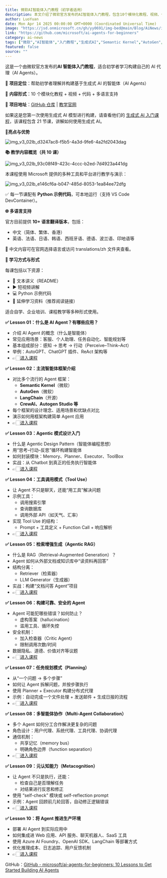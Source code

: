 ```yaml
---
title: 微软AI智能体入门教程（初学者适用）
description: 本文介绍了微软官方发布的AI智能体入门教程，包含10个模块化教程、视频、代码和多语言支持，涵盖智能体基础概念、主流框架、Agentic模式设计、工具调用等内容，帮助初学者理解并构建基于生成式AI的智能体。
author: LuoYuan
date: Mon Apr 14 2025 00:00:00 GMT+0000 (Coordinated Universal Time)
image: "https://jsd.onmicrosoft.cn/gh/yy0691/img-bed@main/Blog/AiNews/img_v3_02lb_d3247ac8-f5b5-4a3d-9fe6-4a2fd2043dag.jpg"
link: "https://github.com/microsoft/ai-agents-for-beginners"
category: ai-news
tags: ["微软","AI智能体","入门教程","生成式AI","Semantic Kernel","AutoGen","LangChain","智能体框架","工具调用","Python示例","多语言支持"]
featured: false
source: ""
---
```


这是一个由微软官方发布的**AI 智能体入门教程**，适合初学者学习构建自己的 AI 代理（AI Agents）。

🧩 **项目定位**：帮助初学者理解并构建基于生成式 AI 的智能体（AI Agents）

🎯 **内容形式**：10 个模块化教程 + 视频 + 代码 + 多语言支持

📍 **项目地址**：[GitHub 仓库](https://github.com/microsoft/ai-agents-for-beginners) | [教学官网](https://microsoft.github.io/ai-agents-for-beginners/)

如果这是您第一次使用生成式 AI 模型进行构建，请查看他们的 [生成式 AI 入门课程](https://aka.ms/genai-beginners)，该课程包含 21 节课，讲解如何使用生成式 AI。

**🌟亮点与优势**

![img_v3_02lb_d3247ac8-f5b5-4a3d-9fe6-4a2fd2043dag](https://jsd.onmicrosoft.cn/gh/yy0691/img-bed@main/Blog/AiNews/img_v3_02lb_d3247ac8-f5b5-4a3d-9fe6-4a2fd2043dag.jpg)



**📚 教学内容概览（共 10 课）**

![img_v3_02lb_93c08f49-423c-4ccc-b2ed-7d4923a441dg](https://jsd.onmicrosoft.cn/gh/yy0691/img-bed@main/Blog/AiNews/img_v3_02lb_93c08f49-423c-4ccc-b2ed-7d4923a441dg.jpg)



本课程使用 Microsoft 提供的多种工具和平台进行教学与演示：

![img_v3_02lb_e146cf6a-b047-485d-8053-1ea84ee72dfg](https://jsd.onmicrosoft.cn/gh/yy0691/img-bed@main/Blog/AiNews/img_v3_02lb_e146cf6a-b047-485d-8053-1ea84ee72dfg.jpg)

✅ 每一节课配有 **Python 示例代码**，可本地运行（支持 VS Code DevContainer）。

**🌐 多语言支持**

官方目前提供 **10+ 语言翻译版本**，包括：

- 中文（简体、繁体、香港）
- 英语、法语、日语、韩语、西班牙语、德语、波兰语、印地语等

📍 中文内容可在官网选择语言或访问 translations/zh 文件夹查看。

**🧪 学习方式与形式**

每课包括以下资源：

- 📄 文本讲义（README）
- ▶️ 短视频讲解
- 💻 Python 示例代码
- 🔗 延伸学习资料（推荐阅读链接）

适合自学、企业培训、课程教学等多种形式使用。

**✅ Lesson 01：什么是 AI Agent？有哪些应用？**

- 介绍 AI Agent 的概念（什么是智能体）
- 常见应用场景：客服、个人助理、任务自动化、智能规划等
- 基本组成部分：感知 → 思考 → 行动（Perceive–Think–Act）
- 举例：AutoGPT、ChatGPT 插件、ReAct 架构等
- 👉🏻[进入课程](https://github.com/microsoft/ai-agents-for-beginners/blob/main/translations/zh/01-intro-to-ai-agents/README.md)



**✅ Lesson 02：主流智能体框架介绍**

- 对比多个流行的 Agent 框架：
  - **Semantic Kernel**（微软）
  - **AutoGen**（微软）
  - **LangChain**（开源）
  - **CrewAI、Autogen Studio 等**
- 每个框架的设计理念、适用场景和优缺点对比
- 演示如何用框架构建简单 Agent 应用
- 👉🏻[进入课程](https://github.com/microsoft/ai-agents-for-beginners/blob/main/translations/zh/02-explore-agentic-frameworks/README.md)



**✅ Lesson 03：Agentic 模式设计入门**

- 什么是 Agentic Design Pattern（智能体编程思想）
- 用“思考–行动–反思”循环构建智能体
- 如何封装模块：Memory、Planner、Executor、ToolBox
- 实战：从 Chatbot 到真正的任务执行智能体
- 👉🏻[进入课程](https://github.com/microsoft/ai-agents-for-beginners/blob/main/translations/zh/03-agentic-design-patterns/README.md)



**✅ Lesson 04：工具调用模式（Tool Use）**

- 让 Agent 不只是聊天，还能“用工具”解决问题
- 示例工具：
  - 调用搜索引擎
  - 查询数据库
  - 调用外部 API（如天气、汇率）
- 实现 Tool Use 的结构：
  - Prompt + 工具定义 + Function Call + 响应解析
- 👉🏻[进入课程](https://github.com/microsoft/ai-agents-for-beginners/blob/main/translations/zh/04-tool-use/README.md)



**✅ Lesson 05：检索增强生成（Agentic RAG）**

- 什么是 RAG（Retrieval-Augmented Generation）？
- Agent 如何从外部文档或知识库中“读资料再回答”
- 结构分离：
  - Retriever（检索器）
  - LLM Generator（生成器）
- 实战：构建“文档问答 Agent”项目
- 👉🏻[进入课程](https://github.com/microsoft/ai-agents-for-beginners/blob/main/translations/zh/05-agentic-rag/README.md)



**✅ Lesson 06：构建可靠、安全的 Agent**

- Agent 可能犯哪些错误？如何防止？
  - 虚构答案（hallucination）
  - 滥用工具、循环失控
- 安全机制：
  - 加入检查器（Critic Agent）
  - 限制调用次数/时间
- 数据隐私、道德、价值对齐等议题
- 👉🏻[进入课程](https://github.com/microsoft/ai-agents-for-beginners/blob/main/translations/zh/06-building-trustworthy-agents/README.md)



**✅ Lesson 07：任务规划模式（Planning）**

- 从“一个问题 → 多个步骤”
- 如何让 Agent 拆解问题，并按步骤执行
- 使用 Planner + Executor 构建分布式代理
- 示例：自动完成一个文件处理 + 发送邮件 + 生成日报的流程
- 👉🏻[进入课程](https://github.com/microsoft/ai-agents-for-beginners/blob/main/translations/zh/07-planning-design/README.md)



**✅ Lesson 08：多智能体协作（Multi-Agent Collaboration）**

- 多个 Agent 如何分工合作解决更复杂的问题
- 角色设计：用户代理、系统代理、工具代理、协调代理
- 通信机制：
  - 共享记忆（memory bus）
  - 明确角色边界（function separation）
- 👉🏻[进入课程](https://github.com/microsoft/ai-agents-for-beginners/blob/main/translations/zh/08-multi-agent/README.md)



**✅ Lesson 09：元认知能力（Metacognition）**

- 让 Agent 不只是执行，还能：
  - 检查自己是否理解任务
  - 对结果进行反思和修正
- 使用 “self-check” 模块或 self-reflection prompt
- 示例：Agent 回顾前几轮回答，自动修正逻辑错误
- 👉🏻[进入课程](https://github.com/microsoft/ai-agents-for-beginners/blob/main/translations/zh/09-metacognition/README.md)



**✅ Lesson 10：将 Agent 推进生产环境**

- 部署 AI Agent 到实际应用中
- 如何集成进 Web 应用、API 服务、聊天机器人、SaaS 工具
- 使用 Azure AI Foundry、OpenAI SDK、LangChain 等部署方式
- 优化推理成本、日志追踪、用户反馈机制
- 👉🏻[进入课程](https://github.com/microsoft/ai-agents-for-beginners/blob/main/translations/zh/10-ai-agents-production/README.md)



GitHub：[GitHub - microsoft/ai-agents-for-beginners: 10 Lessons to Get Started Building AI Agents](https://github.com/microsoft/ai-agents-for-beginners)